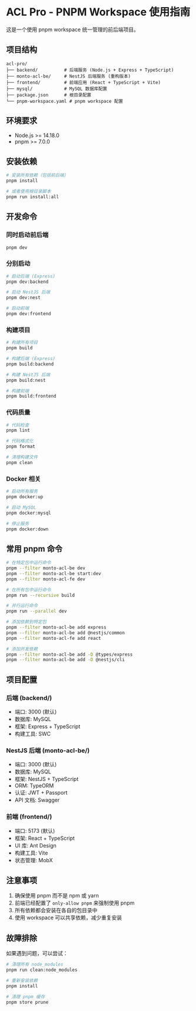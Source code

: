 # ACL Pro - PNPM Workspace 使用指南

这是一个使用 pnpm workspace 统一管理的前后端项目。

## 项目结构

```
acl-pro/
├── backend/          # 后端服务 (Node.js + Express + TypeScript)
├── monto-acl-be/     # NestJS 后端服务 (重构版本)
├── frontend/         # 前端应用 (React + TypeScript + Vite)
├── mysql/            # MySQL 数据库配置
├── package.json      # 根目录配置
└── pnpm-workspace.yaml # pnpm workspace 配置
```

## 环境要求

- Node.js >= 14.18.0
- pnpm >= 7.0.0

## 安装依赖

```bash
# 安装所有依赖（包括前后端）
pnpm install

# 或者使用根目录脚本
pnpm run install:all
```

## 开发命令

### 同时启动前后端
```bash
pnpm dev
```

### 分别启动
```bash
# 启动后端 (Express)
pnpm dev:backend

# 启动 NestJS 后端
pnpm dev:nest

# 启动前端
pnpm dev:frontend
```

### 构建项目
```bash
# 构建所有项目
pnpm build

# 构建后端 (Express)
pnpm build:backend

# 构建 NestJS 后端
pnpm build:nest

# 构建前端
pnpm build:frontend
```

### 代码质量
```bash
# 代码检查
pnpm lint

# 代码格式化
pnpm format

# 清理构建文件
pnpm clean
```

### Docker 相关
```bash
# 启动所有服务
pnpm docker:up

# 启动 MySQL
pnpm docker:mysql

# 停止服务
pnpm docker:down
```

## 常用 pnpm 命令

```bash
# 在特定包中运行命令
pnpm --filter monto-acl-be dev
pnpm --filter monto-acl-be start:dev
pnpm --filter monto-acl-fe dev

# 在所有包中运行命令
pnpm run --recursive build

# 并行运行命令
pnpm run --parallel dev

# 添加依赖到特定包
pnpm --filter monto-acl-be add express
pnpm --filter monto-acl-be add @nestjs/common
pnpm --filter monto-acl-fe add react

# 添加开发依赖
pnpm --filter monto-acl-be add -D @types/express
pnpm --filter monto-acl-be add -D @nestjs/cli
```

## 项目配置

### 后端 (backend/)
- 端口: 3000 (默认)
- 数据库: MySQL
- 框架: Express + TypeScript
- 构建工具: SWC

### NestJS 后端 (monto-acl-be/)
- 端口: 3000 (默认)
- 数据库: MySQL
- 框架: NestJS + TypeScript
- ORM: TypeORM
- 认证: JWT + Passport
- API 文档: Swagger

### 前端 (frontend/)
- 端口: 5173 (默认)
- 框架: React + TypeScript
- UI 库: Ant Design
- 构建工具: Vite
- 状态管理: MobX

## 注意事项

1. 确保使用 pnpm 而不是 npm 或 yarn
2. 前端已经配置了 `only-allow pnpm` 来强制使用 pnpm
3. 所有依赖都会安装在各自的包目录中
4. 使用 workspace 可以共享依赖，减少重复安装

## 故障排除

如果遇到问题，可以尝试：

```bash
# 清理所有 node_modules
pnpm run clean:node_modules

# 重新安装依赖
pnpm install

# 清理 pnpm 缓存
pnpm store prune
```
